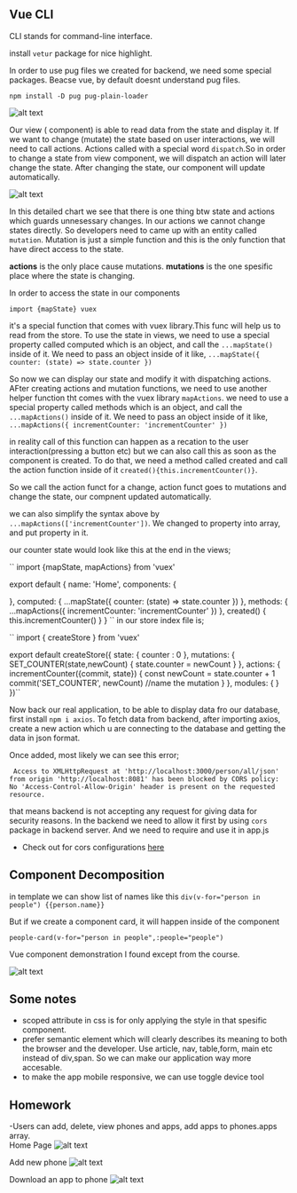 ## Vue CLI 

CLI stands for command-line interface.

install ``vetur`` package for nice highlight.

In order to use pug files we created for backend, we need some special packages. Beacse vue, by default doesnt understand pug files.

``npm install -D pug pug-plain-loader``


![alt text](https://github.com/bilgedemirkaya/WTMBerlin/blob/main/week7/images/state.JPG)


Our view ( component) is able to read data from the state and display it. If we want to change (mutate) the state based on user interactions, we will need to call actions. Actions called with a special word ``dispatch``.So in order to change a state from view component, we will dispatch an action will later change the state. After changing the state, our component will update automatically.

![alt text](https://github.com/bilgedemirkaya/WTMBerlin/blob/main/week7/images/statemanagement.JPG)

In this detailed chart we see that there is one thing btw state and actions which guards unnesessary changes. In our actions we cannot change states directly. So developers need to came up with an entity called ``mutation``. Mutation is just a simple function and this is the only function that have direct access to the state.

**actions** is the only place cause mutations.
**mutations** is the one spesific place where the state is changing.

In order to access the state in our components 

``import {mapState} vuex``

it's a special function that comes with vuex library.This func will help us to read from the store. To use the state in views, we need to use a special property called computed which is an object, and call the ``...mapState()`` inside of it. We need to pass an object inside of it like, 
``...mapState({
counter: (state) => state.counter
})``

So now we can display our state and modify it with dispatching actions. AFter creating actions and mutation functions, we need to use another helper function tht comes with the vuex library ``mapActions``. we need to use a special property called methods which is an object, and call the ``...mapActions()`` inside of it. We need to pass an object inside of it like, 
``
...mapActions({
incrementCounter: 'incrementCounter'
})
``

in reality call of this function can happen as a recation to the user interaction(pressing a button etc) but we can also call this as soon as the component is created. To do that,
we need a method called created and call the action function inside of it ``created(){this.incrementCounter()}``.

So we call the action funct for a change, action funct goes to mutations and change the state, our compnent updated automatically.

we can also simplify the syntax above by ``...mapActions(['incrementCounter'])``. We changed to property into array, and put property in it.

our counter state would look like this at the end in the views;

``
import {mapState, mapActions} from 'vuex'

export default {
  name: 'Home',
  components: {
    
  },
  computed: {
    ...mapState({
      counter: (state) => state.counter
    }) 
  },
  methods: {
    ...mapActions({
      incrementCounter: 'incrementCounter'
    })
  },
  created() {
    this.incrementCounter()
  }
}
``
in our store index file is;

``
import { createStore } from 'vuex'

export default createStore({
  state: {
    counter : 0
  },
  mutations: {
    SET_COUNTER(state,newCount) {
      state.counter = newCount
    }
  },
  actions: {
    incrementCounter({commit, state}) {
      const newCount = state.counter + 1
      commit('SET_COUNTER', newCount) //name the mutation
    }
  },
  modules: {
  }
})``

Now back our real application, to be able to display data fro our database,
first install ``npm i axios``.
To fetch data from backend, after importing axios, create a new action which u are connecting to the database and getting the data in json format.
 
 Once added, most likely we can see this error;

 `` Access to XMLHttpRequest at 'http://localhost:3000/person/all/json' from origin 'http://localhost:8081' has been blocked by CORS policy: No 'Access-Control-Allow-Origin' header is present on the requested resource.``

 that means backend is not accepting any request for giving data for security reasons. In the backend we need to allow it first by using ``cors`` package in backend server. And we need to require and use it in app.js
- Check out for cors configurations [here](https://www.npmjs.com/package/cors)

## Component Decomposition

in template we can show list of names like this 
``div(v-for="person in people") {{person.name}}``

But if we create a component card, it will happen inside of the component

``people-card(v-for="person in people",:people="people")``

Vue component demonstration I found except from the course.

![alt text](https://github.com/bilgedemirkaya/WTMBerlin/blob/main/week7/images/component.png)


## Some notes

- scoped attribute in css is for only applying the style in that spesific component.
- prefer semantic element which will clearly describes its meaning to both the browser and the developer. Use article, nav, table,form, main etc instead of div,span. So we can make our application way more accesable.
- to make the app mobile responsive, we can use toggle device tool

## Homework 
-Users can add, delete, view phones and apps, add apps to phones.apps array.
<br>
Home Page 
![alt text](https://github.com/bilgedemirkaya/WTMBerlin/blob/main/week7/images/phones.JPG)

Add new phone
![alt text](https://github.com/bilgedemirkaya/WTMBerlin/blob/main/week7/images/state.JPG)

Download an app to phone
![alt text](https://github.com/bilgedemirkaya/WTMBerlin/blob/main/week7/images/state.JPG)

